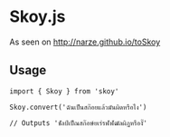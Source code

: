 # Skoy.js

As seen on http://narze.github.io/toSkoy

## Usage

```
import { Skoy } from 'skoy'

Skoy.convert('ฉันเป็นสก๊อยแล้วมันผิดหรือไง') 

// Outputs 'ช๋ัลป์เป็ณสก๊อษ์ยเร่รฬฬฒัลผิฎหรืองั๊' 
```
